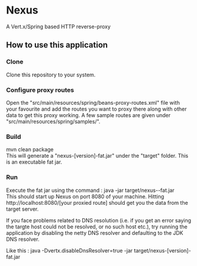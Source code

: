 # Nexus
A Vert.x/Spring based HTTP reverse-proxy

## How to use this application
### Clone
Clone this repository to your system.

### Configure proxy routes
Open the "src/main/resources/spring/beans-proxy-routes.xml" file with your favourite and add the routes you want to proxy there along with other data to get this proxy working. A few sample routes are given under "src/main/resources/spring/samples/".    

### Build
mvn clean package    
This will generate a "nexus-[version]-fat.jar" under the "target" folder. This is an executable fat jar.

### Run
Execute the fat jar using the command : java -jar target/nexus-<version>-fat.jar    
This should start up Nexus on port 8080 of your machine. Hitting http://localhost:8080/[your proxied route] should get you the data from the target server.

If you face problems related to DNS resolution (i.e. if you get an error saying the targte host could not be resolved, or no such host etc.), try running the application by disabling the netty DNS resolver and defaulting to the JDK DNS resolver.

Like this : java -Dvertx.disableDnsResolver=true -jar target/nexus-[version]-fat.jar    
